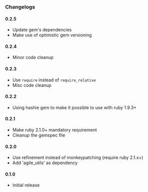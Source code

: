 ### Changelogs

#### 0.2.5

- Update gem's dependencies
- Make use of optimistic gem versioning

#### 0.2.4

- Minor code cleanup

#### 0.2.3

- Use `require` instead of `require_relative`
- Misc code cleanup

#### 0.2.2

- Using hashie gem to make it possible to use with ruby 1.9.3+

#### 0.2.1

- Make ruby 2.1.0+ mandatory requirement
- Cleanup the gemspec file

#### 0.2.0

- Use refinement instead of monkeypatching (require ruby 2.1.x+)
- Add 'agile_utils' as dependency

#### 0.1.0

- Initial release
